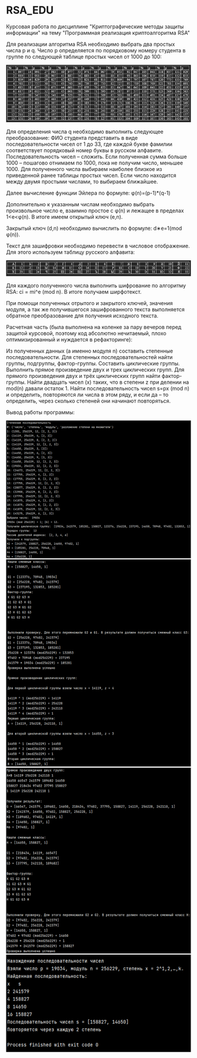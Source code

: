 # RSA_EDU
Курсовая работа по дисциплине "Криптографические методы защиты информации" на тему "Программная реализация криптоалгоритма RSA"


Для реализации алгоритма RSA необходимо выбрать два простых числа p и q. Число p определяется по порядковому номеру студента в группе по следующей таблице простых чисел от 1000 до 100:


![Image alt](https://github.com/paraleipsis/repo_images/raw/main/RSA_EDU/primes.png)


Для определения числа q необходимо выполнить следующее преобразование: ФИО студента представить в виде последовательности чисел от 1 до 33, где каждой букве фамилии соответствует порядковый номер буквы в русском алфавите. Последовательность чисел – сложить. Если полученная сумма больше 1000 – пошагово отнимаем по 1000, пока не получим число, меньшее 1000. Для полученного числа выбираем наиболее близкое из приведенной ранее таблицы простых чисел. Если число находится между двумя простыми числами, то выбираем ближайшее.


Далее вычисление функции Эйлера по формуле: φ(n)=(p-1)*(q-1)



Дополнительно к указанным числам необходимо выбрать произвольное число e, взаимно простое с φ(n) и лежащее в пределах 1<e<φ(n). В итоге имеем открытый ключ (e,n).


Закрытый ключ (d,n) необходимо вычислить по формуле: d∗e=1(mod φ(n)).


Текст для зашифровки необходимо перевести в числовое отображение. Для этого используем таблицу русского алфавита:


![Image alt](https://github.com/paraleipsis/repo_images/raw/main/RSA_EDU/rus.png)


Для каждого полученного числа выполнить шифрование по алгоритму RSA: ci = mi^e (mod n). В итоге получаем ширфотекст.


При помощи полученных отрытого и закрытого ключей, значения модуля, а так же получившегося зашифрованного текста выполняется обратное преобразование для получения исходного текста.


Расчетная часть (была выполнена на коленке за пару вечеров перед защитой курсовой, поэтому код абсолютно нечитаемый, плохо оптимизированный и нуждается в рефакторинге):


Из полученных данных (а именно модуля n) составить степенные последовательности. Для степенных последовательностей найти группы, подгруппы, фактор-группы.
Составить циклические группы. Выполнить прямое произведение двух и трех циклических групп. Для прямого произведения двух и трёх циклических групп найти фактор-группы. Найти двадцать чисел (х) таких, что в степени z при делении на mod(n) давали остаток 1.
Найти последовательность чисел s=px (mod n) и определить, повторяются ли числа в этом ряду, и если да – то определить, через сколько степеней они начинают повторяться.


Вывод работы программы:


![Image alt](https://github.com/paraleipsis/repo_images/raw/main/RSA_EDU/1.png)
![Image alt](https://github.com/paraleipsis/repo_images/raw/main/RSA_EDU/2.png)
![Image alt](https://github.com/paraleipsis/repo_images/raw/main/RSA_EDU/3.png)
![Image alt](https://github.com/paraleipsis/repo_images/raw/main/RSA_EDU/4.png)
